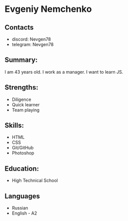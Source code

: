 # Evgeniy Nemchenko

## Contacts

- discord: Nevgen78
- telegram: Nevgen78

## Summary:

I am 43 years old. I work as a manager. I want to learn JS.

## Strengths:

- Diligence
- Quick learner
- Team playing

## Skills:

- HTML
- CSS
- Git/GitHub
- Photoshop

## Education:

- High Technical School

## Languages

- Russian
- English - A2
